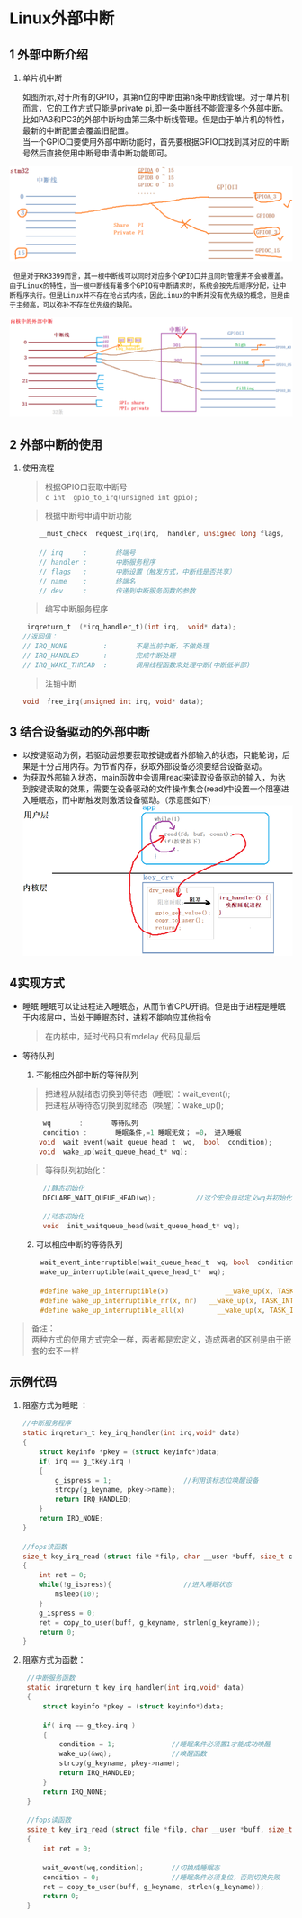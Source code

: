 <!--
 * @Description: In User Settings Edit
 * @Author: your name
 * @Date: 2019-09-17 20:27:05
 * @LastEditTime: 2019-09-19 13:16:39
 * @LastEditors: Please set LastEditors
 -->
# Linux外部中断

## 1 外部中断介绍
1. 单片机中断  
       
     如图所示,对于所有的GPIO，其第n位的中断由第n条中断线管理。对于单片机而言，它的工作方式只能是private pi,即一条中断线不能管理多个外部中断。比如PA3和PC3的外部中断均由第三条中断线管理。但是由于单片机的特性，最新的中断配置会覆盖旧配置。  
     当一个GPIO口要使用外部中断功能时，首先要根据GPIO口找到其对应的中断号然后直接使用中断号申请中断功能即可。

 ![单片机中断示意图](https://github.com/TimChanCHN/pictures/raw/master/Linux/%E5%8D%95%E7%89%87%E6%9C%BA%E4%B8%AD%E6%96%AD.png) 
     
     但是对于RK3399而言，其一根中断线可以同时对应多个GPIO口并且同时管理并不会被覆盖。由于Linux的特性，当一根中断线有着多个GPIO有中断请求时，系统会按先后顺序分配，让中断程序执行。但是Linux并不存在抢占式内核，因此Linux的中断并没有优先级的概念，但是由于主频高，可以弥补不存在优先级的缺陷。
   ![Linux中断示意图](https://github.com/TimChanCHN/pictures/raw/master/Linux/RK3399%E4%B8%AD%E6%96%AD.png)

## 2 外部中断的使用
1. 使用流程
   > 根据GPIO口获取中断号  
        ```c
            int  gpio_to_irq(unsigned int gpio);
        ```  
          
   > 根据中断号申请中断功能  
        
     ```c
         __must_check  request_irq(irq,  handler, unsigned long flags,   *name,   *dev);

         // irq     :       终端号
         // handler :       中断服务程序
         // flags   :       中断设置（触发方式，中断线是否共享）
         // name    :       终端名
         // dev     :       传递到中断服务函数的参数
   
     ```  

    >  编写中断服务程序  
    ```c
     irqreturn_t  (*irq_handler_t)(int irq,  void* data);
    //返回值：
    // IRQ_NONE         :       不是当前中断，不做处理       
    // IRQ_HANDLED	    :       完成中断处理
    // IRQ_WAKE_THREAD  :       调用线程函数来处理中断(中断低半部)
    ```

    > 注销中断
    ```c
    void  free_irq(unsigned int irq, void* data);

    ```

## 3 结合设备驱动的外部中断
  - 以按键驱动为例，若驱动层想要获取按键或者外部输入的状态，只能轮询，后果是十分占用内存。为节省内存，获取外部设备必须要结合设备驱动。  
  - 为获取外部输入状态，main函数中会调用read来读取设备驱动的输入，为达到按键读取的效果，需要在设备驱动的文件操作集合(read)中设置一个阻塞进入睡眠态，而中断触发则激活设备驱动。（示意图如下）
  ![外部中断结合设备驱动示意图](https://github.com/TimChanCHN/pictures/raw/master/Linux/%E5%A4%96%E9%83%A8%E4%B8%AD%E6%96%AD%E7%BB%93%E5%90%88%E8%AE%BE%E5%A4%87.png)

## 4实现方式
- 睡眠
  睡眠可以让进程进入睡眠态，从而节省CPU开销。但是由于进程是睡眠于内核层中，当处于睡眠态时，进程不能响应其他指令
  > 在内核中，延时代码只有mdelay
  > 代码见最后

- 等待队列
  1. 不能相应外部中断的等待队列
   >把进程从就绪态切换到等待态（睡眠）：wait_event();  
    把进程从等待态切换到就绪态（唤醒）：wake_up();

     ```c
          wq       :       等待队列
          condition :       睡眠条件,=1 睡眠无效； =0， 进入睡眠
         void  wait_event(wait_queue_head_t  wq,  bool  condition);
         void  wake_up(wait_queue_head_t* wq);    
     ```

   > 等待队列初始化：  

     ```c
          //静态初始化
          DECLARE_WAIT_QUEUE_HEAD(wq);          //这个宏会自动定义wq并初始化

          //动态初始化
          void  init_waitqueue_head(wait_queue_head_t* wq);
    ```

  2. 可以相应中断的等待队列
       ```c
        wait_event_interruptible(wait_queue_head_t  wq, bool  condition);
        wake_up_interruptible(wait_queue_head_t*  wq);

        #define wake_up_interruptible(x)		      __wake_up(x, TASK_INTERRUPTIBLE, 1, NULL)  
        #define wake_up_interruptible_nr(x, nr)	  __wake_up(x, TASK_INTERRUPTIBLE, nr, NULL)
        #define wake_up_interruptible_all(x)	  	__wake_up(x, TASK_INTERRUPTIBLE, 0, NULL)

       ```
> 备注：  
> 两种方式的使用方式完全一样，两者都是宏定义，造成两者的区别是由于嵌套的宏不一样


## 示例代码
1. 阻塞方式为睡眠 ：
    ```c
    //中断服务程序
    static irqreturn_t key_irq_handler(int irq,void* data)
    {
    	struct keyinfo *pkey = (struct keyinfo*)data;
    	if( irq == g_tkey.irq )
    	{
    		g_ispress = 1;                  //利用该标志位唤醒设备
    		strcpy(g_keyname, pkey->name);
    		return IRQ_HANDLED;
    	}
    	return IRQ_NONE;
    }

    //fops读函数
    size_t key_irq_read (struct file *filp, char __user *buff, size_t cnt, loff_t *offset)
    {
    	int ret = 0;  
    	while(!g_ispress){                  //进入睡眠状态
    		msleep(10);
    	}
    	g_ispress = 0;
    	ret = copy_to_user(buff, g_keyname, strlen(g_keyname));
    	return 0;
    }
    ```

2. 阻塞方式为函数：
   ```c
    //中断服务函数
    static irqreturn_t key_irq_handler(int irq,void* data)
    {
    	struct keyinfo *pkey = (struct keyinfo*)data;
    
    	if( irq == g_tkey.irq )
    	{
    		condition = 1;              //睡眠条件必须置1才能成功唤醒
    		wake_up(&wq);               //唤醒函数
    		strcpy(g_keyname, pkey->name);
    		return IRQ_HANDLED;
    	}
    	return IRQ_NONE;
    }

    //fops读函数
    ssize_t key_irq_read (struct file *filp, char __user *buff, size_t cnt, loff_t *offset)
    {
    	int ret = 0;
    
    	wait_event(wq,condition);       //切换成睡眠态
    	condition = 0;                  //睡眠条件必须复位，否则切换失败
    	ret = copy_to_user(buff, g_keyname, strlen(g_keyname));
    	return 0;
    }
   ```

